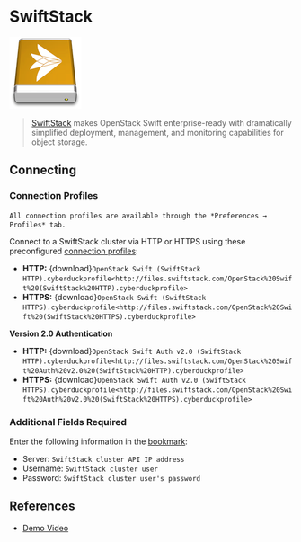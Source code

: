SwiftStack
====

![SwiftStack Drive Icon](_images/swiftstack.png)

> [SwiftStack](http://swiftstack.com/) makes OpenStack Swift enterprise-ready with dramatically simplified deployment, management, and monitoring capabilities for object storage.

## Connecting

### Connection Profiles

```{Note}
All connection profiles are available through the *Preferences → Profiles* tab.
```

Connect to a SwiftStack cluster via HTTP or HTTPS using these preconfigured [connection profiles](../../cyberduck/connection.md#connection-profiles):

- **HTTP:** {download}`OpenStack Swift (SwiftStack HTTP).cyberduckprofile<http://files.swiftstack.com/OpenStack%20Swift%20(SwiftStack%20HTTP).cyberduckprofile>`
- **HTTPS:** {download}`OpenStack Swift (SwiftStack HTTPS).cyberduckprofile<http://files.swiftstack.com/OpenStack%20Swift%20(SwiftStack%20HTTPS).cyberduckprofile>`

**Version 2.0 Authentication**

- **HTTP:** {download}`OpenStack Swift Auth v2.0 (SwiftStack HTTP).cyberduckprofile<http://files.swiftstack.com/OpenStack%20Swift%20Auth%20v2.0%20(SwiftStack%20HTTP).cyberduckprofile>`
- **HTTPS:** {download}`OpenStack Swift Auth v2.0 (SwiftStack HTTPS).cyberduckprofile<http://files.swiftstack.com/OpenStack%20Swift%20Auth%20v2.0%20(SwiftStack%20HTTPS).cyberduckprofile>`

### Additional Fields Required

Enter the following information in the [bookmark](../../cyberduck/bookmarks.md):

- Server: `SwiftStack cluster API IP address`
- Username: `SwiftStack cluster user`
- Password: `SwiftStack cluster user's password`

## References

- [Demo Video](https://vimeo.com/123122789)